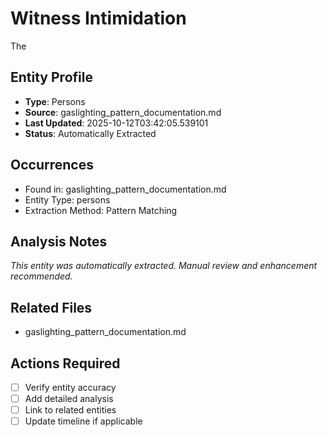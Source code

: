 # Witness Intimidation
The

## Entity Profile
- **Type**: Persons
- **Source**: gaslighting_pattern_documentation.md
- **Last Updated**: 2025-10-12T03:42:05.539101
- **Status**: Automatically Extracted

## Occurrences
- Found in: gaslighting_pattern_documentation.md
- Entity Type: persons
- Extraction Method: Pattern Matching

## Analysis Notes
*This entity was automatically extracted. Manual review and enhancement recommended.*

## Related Files
- gaslighting_pattern_documentation.md

## Actions Required
- [ ] Verify entity accuracy
- [ ] Add detailed analysis
- [ ] Link to related entities
- [ ] Update timeline if applicable
